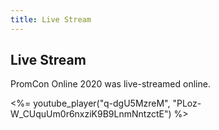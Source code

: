 ```yaml
---
title: Live Stream
---
```


## Live Stream

PromCon Online 2020 was live-streamed online.


<%= youtube_player("q-dgU5MzreM", "PLoz-W_CUquUm0r6nxziK9B9LnmNntzctE") %>
